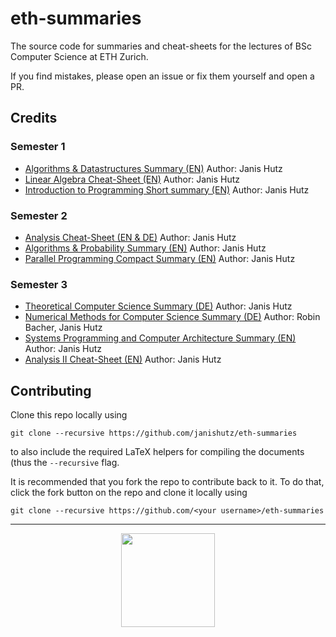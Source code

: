 # eth-summaries
The source code for summaries and cheat-sheets for the lectures of BSc Computer Science at ETH Zurich.

If you find mistakes, please open an issue or fix them yourself and open a PR.

## Credits
### Semester 1
- [Algorithms & Datastructures Summary (EN)](./semester1/algorithms-and-datastructures/ad-janishutz.pdf) Author: Janis Hutz
- [Linear Algebra Cheat-Sheet (EN)](./semester1/linear-algebra/linAlg-janishutz.pdf) Author: Janis Hutz
- [Introduction to Programming Short summary (EN)](./semester1/eprog/eprog-janishutz.pdf) Author: Janis Hutz

### Semester 2
- [Analysis Cheat-Sheet (EN & DE)](./semester2/analysis-i/cheat-sheet.pdf) Author: Janis Hutz
- [Algorithms & Probability Summary (EN)](./semester2/algorithms-and-probability/aw-summary.pdf) Author: Janis Hutz
- [Parallel Programming Compact Summary (EN)](./semester2/parallel-programming-compact/pprog-compact-summary.pdf) Author: Janis Hutz

### Semester 3
- [Theoretical Computer Science Summary (DE)](./semester3/ti/ti-summary.pdf) Author: Janis Hutz
- [Numerical Methods for Computer Science Summary (DE)](./semester3/numcs/numcs-summary.pdf) Author: Robin Bacher, Janis Hutz
- [Systems Programming and Computer Architecture Summary (EN)](./semester3/spca/spca-summary.pdf) Author: Janis Hutz
- [Analysis II Cheat-Sheet (EN)](./semester3/analysis-ii/analysis-ii-cheat-sheet.pdf) Author: Janis Hutz


## Contributing
Clone this repo locally using
```
git clone --recursive https://github.com/janishutz/eth-summaries
```
to also include the required LaTeX helpers for compiling the documents (thus the `--recursive` flag.

It is recommended that you fork the repo to contribute back to it. To do that, click the fork button on the repo and clone it locally using
```
git clone --recursive https://github.com/<your username>/eth-summaries
```
---

<div id="donate" align="center">
    <a href="https://store.janishutz.com/donate" target="_blank"><img src="https://store-cdn.janishutz.com/static/support-me.jpg" width="150px"></a>
</div>

